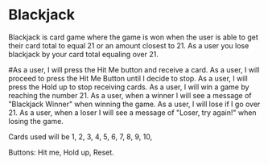 # Blackjack
Blackjack is card game where the game is won when the user is able to get their card total to equal 21 or an amount closest to 21. As a user you lose blackjack by your card total equaling over 21.

#As a user, I will press the Hit Me button and receive a card.
As a user, I will proceed to press the Hit Me Button until I decide to stop.
As a user, I will press the Hold up to stop receiving cards.
As a user, I will win a game by reaching the number 21.
As a user, when a winner I will see a message of "Blackjack Winner" when winning the game.
As a user, I will lose if I go over 21.
As a user, when a loser I will see a message of "Loser, try again!" when losing the game.



Cards used will be 1, 2, 3, 4, 5, 6, 7, 8, 9, 10, 

Buttons: Hit me, Hold up, Reset. 
